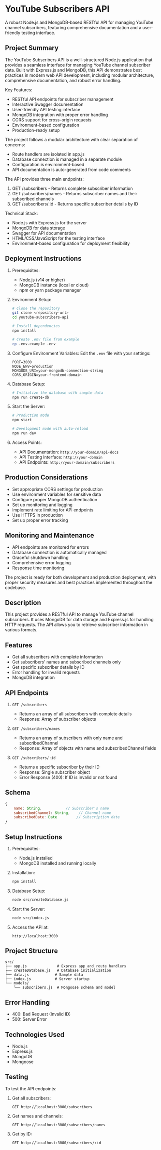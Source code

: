 # YouTube Subscribers API

A robust Node.js and MongoDB-based RESTful API for managing YouTube channel subscribers, featuring comprehensive documentation and a user-friendly testing interface.

## Project Summary

The YouTube Subscribers API is a well-structured Node.js application that provides a seamless interface for managing YouTube channel subscriber data. Built with Express.js and MongoDB, this API demonstrates best practices in modern web API development, including modular architecture, comprehensive documentation, and robust error handling.

Key Features:

- RESTful API endpoints for subscriber management
- Interactive Swagger documentation
- User-friendly API testing interface
- MongoDB integration with proper error handling
- CORS support for cross-origin requests
- Environment-based configuration
- Production-ready setup

The project follows a modular architecture with clear separation of concerns:

- Route handlers are isolated in app.js
- Database connection is managed in a separate module
- Configuration is environment-based
- API documentation is auto-generated from code comments

The API provides three main endpoints:

1. GET /subscribers - Returns complete subscriber information
2. GET /subscribers/names - Returns subscriber names and their subscribed channels
3. GET /subscribers/:id - Returns specific subscriber details by ID

Technical Stack:

- Node.js with Express.js for the server
- MongoDB for data storage
- Swagger for API documentation
- HTML/CSS/JavaScript for the testing interface
- Environment-based configuration for deployment flexibility

## Deployment Instructions

1. Prerequisites:

   - Node.js (v14 or higher)
   - MongoDB instance (local or cloud)
   - npm or yarn package manager

2. Environment Setup:

   ```bash
   # Clone the repository
   git clone <repository-url>
   cd youtube-subscribers-api

   # Install dependencies
   npm install

   # Create .env file from example
   cp .env.example .env
   ```

3. Configure Environment Variables:
   Edit the `.env` file with your settings:

   ```
   PORT=3000
   NODE_ENV=production
   MONGODB_URI=your-mongodb-connection-string
   CORS_ORIGIN=your-frontend-domain
   ```

4. Database Setup:

   ```bash
   # Initialize the database with sample data
   npm run create-db
   ```

5. Start the Server:

   ```bash
   # Production mode
   npm start

   # Development mode with auto-reload
   npm run dev
   ```

6. Access Points:
   - API Documentation: `http://your-domain/api-docs`
   - API Testing Interface: `http://your-domain`
   - API Endpoints: `http://your-domain/subscribers`

## Production Considerations

- Set appropriate CORS settings for production
- Use environment variables for sensitive data
- Configure proper MongoDB authentication
- Set up monitoring and logging
- Implement rate limiting for API endpoints
- Use HTTPS in production
- Set up proper error tracking

## Monitoring and Maintenance

- API endpoints are monitored for errors
- Database connection is automatically managed
- Graceful shutdown handling
- Comprehensive error logging
- Response time monitoring

The project is ready for both development and production deployment, with proper security measures and best practices implemented throughout the codebase.

## Description

This project provides a RESTful API to manage YouTube channel subscribers. It uses MongoDB for data storage and Express.js for handling HTTP requests. The API allows you to retrieve subscriber information in various formats.

## Features

- Get all subscribers with complete information
- Get subscribers' names and subscribed channels only
- Get specific subscriber details by ID
- Error handling for invalid requests
- MongoDB integration

## API Endpoints

1. `GET /subscribers`

   - Returns an array of all subscribers with complete details
   - Response: Array of subscriber objects

2. `GET /subscribers/names`

   - Returns an array of subscribers with only name and subscribedChannel
   - Response: Array of objects with name and subscribedChannel fields

3. `GET /subscribers/:id`
   - Returns a specific subscriber by their ID
   - Response: Single subscriber object
   - Error Response (400): If ID is invalid or not found

## Schema

```javascript
{
    name: String,           // Subscriber's name
    subscribedChannel: String,    // Channel name
    subscribedDate: Date         // Subscription date
}
```

## Setup Instructions

1. Prerequisites:

   - Node.js installed
   - MongoDB installed and running locally

2. Installation:

   ```bash
   npm install
   ```

3. Database Setup:

   ```bash
   node src/createDatabase.js
   ```

4. Start the Server:

   ```bash
   node src/index.js
   ```

5. Access the API at:
   ```
   http://localhost:3000
   ```

## Project Structure

```
src/
├── app.js              # Express app and route handlers
├── createDatabase.js   # Database initialization
├── data.js            # Sample data
├── index.js           # Server startup
└── models/
    └── subscribers.js  # Mongoose schema and model
```

## Error Handling

- 400: Bad Request (Invalid ID)
- 500: Server Error

## Technologies Used

- Node.js
- Express.js
- MongoDB
- Mongoose

## Testing

To test the API endpoints:

1. Get all subscribers:

   ```
   GET http://localhost:3000/subscribers
   ```

2. Get names and channels:

   ```
   GET http://localhost:3000/subscribers/names
   ```

3. Get by ID:
   ```
   GET http://localhost:3000/subscribers/:id
   ```

